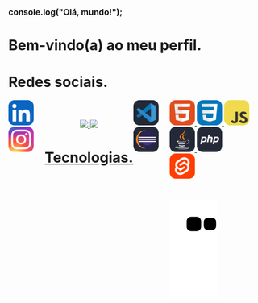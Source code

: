 ### console.log("Olá, mundo!");

# Bem-vindo(a) ao meu perfil.

# Redes sociais.
<div style = "display: flex">

<div>
<a href = "https://www.linkedin.com/in/alef-silva-8a9819257/">
    <img aling = "center" alt = "linkedin" src = "https://raw.githubusercontent.com/tandpfun/skill-icons/59059d9d1a2c092696dc66e00931cc1181a4ce1f/icons/LinkedIn.svg" width = "50px" heigth = "50px">
<a href = "https://www.instagram.com/aleft_silva/">
    <img aling = "center" alt = "instagram" src = "https://raw.githubusercontent.com/tandpfun/skill-icons/59059d9d1a2c092696dc66e00931cc1181a4ce1f/icons/Instagram.svg" width = "50px" heigth = "50px">
</div>
    
#
    
<div align="center">
  <img height="180em" src="https://github-readme-stats.vercel.app/api?username=alefthiago&show_icons=true&theme=dracula"/>
  <img height="170em" src="https://github-readme-stats.vercel.app/api/top-langs/?username=alefthiago&layout=compact&langs_count=7&theme=dracula"/>
</div>

# Tecnologias.
<div style="display: inline_block">
<a href = "https://code.visualstudio.com/">
    <img aling = "center" alt = "VsCode" src = "https://raw.githubusercontent.com/tandpfun/skill-icons/59059d9d1a2c092696dc66e00931cc1181a4ce1f/icons/VSCode-Dark.svg" width = "50px" heigth = "50px">

  <a href = "https://www.eclipse.org/downloads/">
    <img aling = "center" alt = "eclipse" src = "https://raw.githubusercontent.com/tandpfun/skill-icons/59059d9d1a2c092696dc66e00931cc1181a4ce1f/icons/Eclipse-Dark.svg" width = "50px" heigth = "50px">
</div>

<div style="display: inline_block">
    <img aling = "center" alt = "html" src = "https://raw.githubusercontent.com/tandpfun/skill-icons/59059d9d1a2c092696dc66e00931cc1181a4ce1f/icons/HTML.svg" width = "50px" heigth = "50px">
    <img aling = "center" alt = "css" src = "https://raw.githubusercontent.com/tandpfun/skill-icons/59059d9d1a2c092696dc66e00931cc1181a4ce1f/icons/CSS.svg" width = "50px" heigth = "50px">
    <img aling = "center" alt = "js" src = "https://raw.githubusercontent.com/tandpfun/skill-icons/59059d9d1a2c092696dc66e00931cc1181a4ce1f/icons/JavaScript.svg" width = "50px" heigth = "50px">
    <img aling = "center" alt = "JAVA" src = "https://raw.githubusercontent.com/tandpfun/skill-icons/59059d9d1a2c092696dc66e00931cc1181a4ce1f/icons/Java-Dark.svg" width = "50px" heigth = "50px">
    <img aling = "center" alt = "PHP" src = "https://raw.githubusercontent.com/tandpfun/skill-icons/59059d9d1a2c092696dc66e00931cc1181a4ce1f/icons/PHP-Dark.svg" width = "50px" heigth = "50px">
</div>

<div style="display: inline_block">
    <img aling = "center" alt = "svelte" src = "https://raw.githubusercontent.com/tandpfun/skill-icons/59059d9d1a2c092696dc66e00931cc1181a4ce1f/icons/Svelte.svg" width = "50px" heigth = "50px">
</div>
    
#
    
![Snake animation](https://github.com/Mateus-Batista12/Mateus-Batista12/blob/output/github-contribution-grid-snake.svg)
